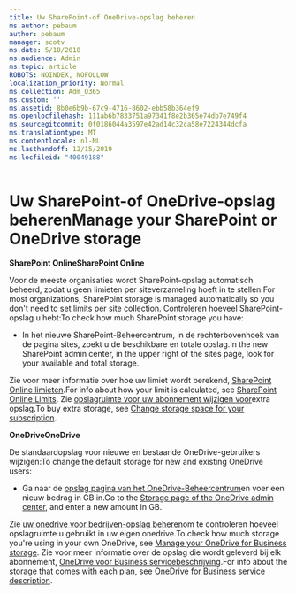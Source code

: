 ```yaml
---
title: Uw SharePoint-of OneDrive-opslag beheren
ms.author: pebaum
author: pebaum
manager: scotv
ms.date: 5/18/2018
ms.audience: Admin
ms.topic: article
ROBOTS: NOINDEX, NOFOLLOW
localization_priority: Normal
ms.collection: Adm_O365
ms.custom: ''
ms.assetid: 8b0e6b9b-67c9-4716-8602-ebb58b364ef9
ms.openlocfilehash: 111ab6b7833751a97341f8e2b365e74db7e749f4
ms.sourcegitcommit: 0f0186044a3597e42ad14c32ca58e7224344dcfa
ms.translationtype: MT
ms.contentlocale: nl-NL
ms.lasthandoff: 12/15/2019
ms.locfileid: "40049188"
---
```

# <a name="manage-your-sharepoint-or-onedrive-storage"></a><span data-ttu-id="7d9b3-102">Uw SharePoint-of OneDrive-opslag beheren</span><span class="sxs-lookup"><span data-stu-id="7d9b3-102">Manage your SharePoint or OneDrive storage</span></span>

 <span data-ttu-id="7d9b3-103">**SharePoint Online**</span><span class="sxs-lookup"><span data-stu-id="7d9b3-103">**SharePoint Online**</span></span>
  
<span data-ttu-id="7d9b3-104">Voor de meeste organisaties wordt SharePoint-opslag automatisch beheerd, zodat u geen limieten per siteverzameling hoeft in te stellen.</span><span class="sxs-lookup"><span data-stu-id="7d9b3-104">For most organizations, SharePoint storage is managed automatically so you don't need to set limits per site collection.</span></span> <span data-ttu-id="7d9b3-105">Controleren hoeveel SharePoint-opslag u hebt:</span><span class="sxs-lookup"><span data-stu-id="7d9b3-105">To check how much SharePoint storage you have:</span></span>
  
- <span data-ttu-id="7d9b3-106">In het nieuwe SharePoint-Beheercentrum, in de rechterbovenhoek van de pagina sites, zoekt u de beschikbare en totale opslag.</span><span class="sxs-lookup"><span data-stu-id="7d9b3-106">In the new SharePoint admin center, in the upper right of the sites page, look for your available and total storage.</span></span>
    
<span data-ttu-id="7d9b3-107">Zie voor meer informatie over hoe uw limiet wordt berekend, [SharePoint Online limieten](https://go.microsoft.com/fwlink/p/?LinkID=856113).</span><span class="sxs-lookup"><span data-stu-id="7d9b3-107">For info about how your limit is calculated, see [SharePoint Online Limits](https://go.microsoft.com/fwlink/p/?LinkID=856113).</span></span> <span data-ttu-id="7d9b3-108">Zie [opslagruimte voor uw abonnement wijzigen voor](https://go.microsoft.com/fwlink/?linkid=866428)extra opslag.</span><span class="sxs-lookup"><span data-stu-id="7d9b3-108">To buy extra storage, see [Change storage space for your subscription](https://go.microsoft.com/fwlink/?linkid=866428).</span></span>
  
 <span data-ttu-id="7d9b3-109">**OneDrive**</span><span class="sxs-lookup"><span data-stu-id="7d9b3-109">**OneDrive**</span></span>
  
<span data-ttu-id="7d9b3-110">De standaardopslag voor nieuwe en bestaande OneDrive-gebruikers wijzigen:</span><span class="sxs-lookup"><span data-stu-id="7d9b3-110">To change the default storage for new and existing OneDrive users:</span></span>
  
- <span data-ttu-id="7d9b3-111">Ga naar de [opslag pagina van het OneDrive-Beheercentrum](https://admin.onedrive.com/?v=StorageSettings)en voer een nieuw bedrag in GB in.</span><span class="sxs-lookup"><span data-stu-id="7d9b3-111">Go to the [Storage page of the OneDrive admin center](https://admin.onedrive.com/?v=StorageSettings), and enter a new amount in GB.</span></span>
    
<span data-ttu-id="7d9b3-112">Zie [uw onedrive voor bedrijven-opslag beheren](https://go.microsoft.com/fwlink/?linkid=866429)om te controleren hoeveel opslagruimte u gebruikt in uw eigen onedrive.</span><span class="sxs-lookup"><span data-stu-id="7d9b3-112">To check how much storage you're using in your own OneDrive, see [Manage your OneDrive for Business storage](https://go.microsoft.com/fwlink/?linkid=866429).</span></span> <span data-ttu-id="7d9b3-113">Zie voor meer informatie over de opslag die wordt geleverd bij elk abonnement, [OneDrive voor Business servicebeschrijving](https://go.microsoft.com/fwlink/p/?LinkID=826071).</span><span class="sxs-lookup"><span data-stu-id="7d9b3-113">For info about the storage that comes with each plan, see [OneDrive for Business service description](https://go.microsoft.com/fwlink/p/?LinkID=826071).</span></span>
  

